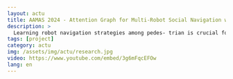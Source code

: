 ```yaml
---
layout: actu
title: AAMAS 2024 - Attention Graph for Multi-Robot Social Navigation with Deep Reinforcement Learning
description: >
  Learning robot navigation strategies among pedes- trian is crucial for domain based applications. Combining perception, planning and prediction allows us to model the interactions between robots and pedestrians, resulting in im- pressive outcomes especially with recent approaches based on deep reinforcement learning (RL). However, these works do not consider multi-robot scenarios. In this paper, we present MultiSoc, a new method for learning multi-agent socially aware navigation strategies using RL. Inspired by recent works on multi-agent deep RL, our method leverages graph-based representation of agent interactions, combining the positions and fields of view of entities (pedestrians and agents). Each agent uses a model based on two Graph Neural Network combined with attention mechanisms. First an edge-selector produces a sparse graph, then a crowd coordinator applies node attention to produce a graph representing the influence of each entity on the others. This is incorporated into a model-free RL framework to learn multi-agent policies. We evaluate our approach on simulation and provide a series of experiments in a set of various conditions (number of agents / pedestrians). Empirical results show that our method learns faster than social navigation deep RL mono-agent techniques, and enables efficient multi-agent implicit coordination in challenging crowd navigation with multiple heterogeneous humans. Furthermore, by incorporating customizable meta-parameters, we can adjust the neighborhood density to take into account in our navigation strategy.
tags: [project]
category: actu
img: /assets/img/actu/research.jpg
video: https://www.youtube.com/embed/3g6mFqcEFOw
lang: en
---
```

